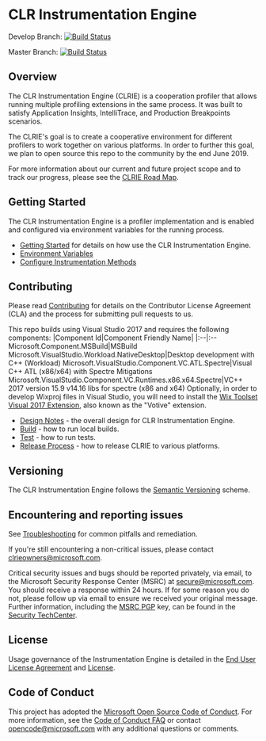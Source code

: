 ﻿# CLR Instrumentation Engine

Develop Branch: [![Build Status](https://devdiv.visualstudio.com/DevDiv/_apis/build/status/ClrInstrumentationEngine/GitHub/ClrInstrumentationEngine-CI-Yaml)](https://devdiv.visualstudio.com/DevDiv/_build/latest?definitionId=11310)

Master Branch: [![Build Status](https://devdiv.visualstudio.com/DevDiv/_apis/build/status/ClrInstrumentationEngine/GitHub/ClrInstrumentationEngine-Signed-Yaml)](https://devdiv.visualstudio.com/DevDiv/_build/latest?definitionId=11311)

## Overview

The CLR Instrumentation Engine (CLRIE) is a cooperation profiler that allows running multiple profiling extensions in the same process. It was built to satisfy Application Insights, IntelliTrace, and Production Breakpoints scenarios.

The CLRIE's goal is to create a cooperative environment for different profilers to work together on various platforms. In order to further this goal, we plan to open source this repo to the community by the end June 2019.

For more information about our current and future project scope and to track our progress, please see the [CLRIE Road Map](roadmap.md).

## Getting Started

The CLR Instrumentation Engine is a profiler implementation and is enabled and configured via environment variables for the running process.

* [Getting Started](docs/getting_started.md) for details on how use the CLR Instrumentation Engine.
* [Environment Variables](docs/environment_variables.md)
* [Configure Instrumentation Methods](docs/configuration.md)

## Contributing

Please read [Contributing](CONTRIBUTING.md) for details on the Contributor License Agreement (CLA) and the process for submitting pull requests to us.

This repo builds using Visual Studio 2017 and requires the following components:
|Component Id|Component Friendly Name|
|:--|:--
Microsoft.Component.MSBuild|MSBuild
Microsoft.VisualStudio.Workload.NativeDesktop|Desktop development with C++ (Workload)
Microsoft.VisualStudio.Component.VC.ATL.Spectre|Visual C++ ATL (x86/x64) with Spectre Mitigations
Microsoft.VisualStudio.Component.VC.Runtimes.x86.x64.Spectre|VC++ 2017 version 15.9 v14.16 libs for spectre (x86 and x64)
Optionally, in order to develop Wixproj files in Visual Studio, you will need to install the [Wix Toolset Visual 2017 Extension](https://marketplace.visualstudio.com/items?itemName=RobMensching.WixToolsetVisualStudio2017Extension), also known as the "Votive" extension.

* [Design Notes](DESIGN-NOTES.md) - the overall design for CLR Instrumentation Engine.
* [Build](docs/build.md) - how to run local builds.
* [Test](docs/test.md) - how to run tests.
* [Release Process](docs/release_process.md) - how to release CLRIE to various platforms.

## Versioning

The CLR Instrumentation Engine follows the [Semantic Versioning](https://semver.org/) scheme.


## Encountering and reporting issues

See [Troubleshooting](docs/troubleshooting.md) for common pitfalls and remediation.

If you're still encountering a non-critical issues, please contact clrieowners@microsoft.com.

Critical security issues and bugs should be reported privately, via email, to the Microsoft Security
Response Center (MSRC) at [secure@microsoft.com](mailto:secure@microsoft.com). You should
receive a response within 24 hours. If for some reason you do not, please follow up via
email to ensure we received your original message. Further information, including the
[MSRC PGP](https://technet.microsoft.com/en-us/security/dn606155) key, can be found in
the [Security TechCenter](https://technet.microsoft.com/en-us/security/default).

## License

Usage governance of the Instrumentation Engine is detailed in the [End User License Agreement](Instrumentation%20Engine%20SDK%20EULA.rtf) and [License](LICENSE).

## Code of Conduct

This project has adopted the [Microsoft Open Source Code of Conduct](https://opensource.microsoft.com/codeofconduct/). For more information, see the [Code of Conduct FAQ](https://opensource.microsoft.com/codeofconduct/faq/) or contact opencode@microsoft.com with any additional questions or comments.
